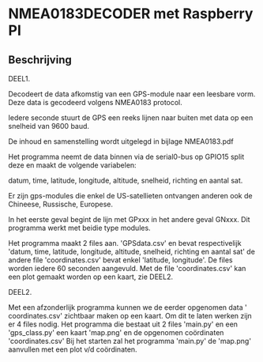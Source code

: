 # NMEA0183DECODER met Raspberry PI
## Beschrijving
DEEL1. 

Decodeert de data afkomstig van een GPS-module naar een leesbare vorm. Deze data is gecodeerd volgens NMEA0183 protocol.

Iedere seconde stuurt de GPS een reeks lijnen naar buiten met data op een snelheid van 9600 baud.

De inhoud en samenstelling wordt uitgelegd in bijlage NMEA0183.pdf

Het programma neemt de data binnen via de serial0-bus op GPIO15 split deze en maakt de volgende variabelen: 

datum, time, latitude, longitude, altitude, snelheid, richting en aantal sat.

Er zijn gps-modules die enkel de US-satellieten ontvangen anderen ook de Chineese, Russische, Europese.

In het eerste geval begint de lijn met GPxxx in het andere geval GNxxx. Dit programma werkt met beidie type modules.

Het programma maakt 2 files aan. 'GPSdata.csv' en bevat respectivelijk 'datum, time, latitude, longitude, altitude, snelheid, richting en aantal sat'
de andere file 'coordinates.csv' bevat enkel 'latitude, longitude'. De files worden iedere 60 seconden aangevuld.
Met de file 'coordinates.csv' kan een plot gemaakt worden op een kaart, zie DEEL2.

DEEL2.

Met een afzonderlijk programma kunnen we de eerder opgenomen data ' coordinates.csv' zichtbaar maken op een kaart.
Om dit te laten werken zijn er 4 files nodig. Het programma die bestaat uit 2 files 'main.py' en een 'gps_class.py' een kaart 'map.png' en de opgenomen coördinaten 'coordinates.csv'
Bij het starten zal het programma 'main.py' de 'map.png' aanvullen met een plot v/d coördinaten.
















